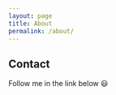 ```yaml
---
layout: page
title: About
permalink: /about/
---
```



## Contact

Follow me in the link below :smiley:
